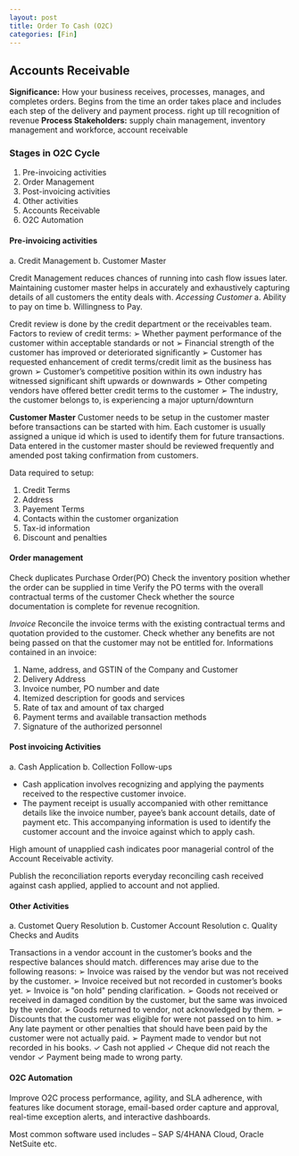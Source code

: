 ```yaml
---
layout: post
title: Order To Cash (O2C)
categories: [Fin]
---
```



## Accounts Receivable

**Significance:** How your business receives, processes, manages, and  completes orders. Begins from the time an order takes place and includes each  step of the delivery and payment process. right up till  recognition of revenue
**Process Stakeholders:** supply chain management, inventory management and workforce, account receivable

### Stages in O2C Cycle
1. Pre-invoicing activities
2. Order Management 
3. Post-invoicing activities 
4. Other activities
5. Accounts Receivable
6. O2C Automation

#### Pre-invoicing activities
a. Credit Management 
b. Customer Master

Credit Management reduces chances of running into cash flow issues later.
Maintaining customer master helps in accurately and exhaustively capturing 
details of all customers the entity deals with.
*Accessing Customer* 
a. Ability to pay on time
b. Willingness to Pay. 

Credit review is done by the credit department or the receivables team. 
Factors to review of credit terms:
➢ Whether payment performance of the customer within acceptable standards or not
➢ Financial strength of the customer has improved or deteriorated significantly
➢ Customer has requested enhancement of credit terms/credit limit as the business has grown
➢ Customer’s competitive position within its own industry has witnessed significant shift upwards or 
downwards
➢ Other competing vendors have offered better credit terms to the customer
➢ The industry, the customer belongs to, is experiencing a major upturn/downturn

**Customer Master**
Customer needs to be setup in the customer master before transactions can be started with him. 
Each customer is usually assigned a unique id which is used to identify them for future transactions. 
Data entered in the customer master should be reviewed frequently and amended post taking confirmation from customers.

Data required to setup:
1. Credit Terms
2. Address
3. Payement Terms 
4. Contacts within the customer organization 
5. Tax-id information 
6. Discount and penalties 


#### Order management
Check duplicates Purchase Order(PO)
Check the inventory position whether the order can be supplied in time
Verify the PO terms with the overall contractual terms of the customer
Check whether the source documentation is complete for revenue recognition. 

*Invoice*
Reconcile the invoice terms with the existing contractual terms and quotation provided to the customer. 
Check whether any benefits are not being passed on that the customer may not be entitled for. 
Informations contained in an invoice:
1. Name, address, and GSTIN of  the Company and Customer
2. Delivery Address
3. Invoice number, PO number and date
4. Itemized description for goods and services
5. Rate of tax and amount of tax charged
6. Payment terms and available transaction methods 
7. Signature of the authorized personnel

#### Post invoicing Activities
a. Cash Application
b. Collection Follow-ups

- Cash application involves recognizing and applying the payments received to the respective customer invoice.
- The payment receipt is usually accompanied with other remittance details like the invoice number, payee’s bank 
account details, date of payment etc.
This accompanying information is used to identify the customer account and the invoice against which to apply 
cash.

High amount of unapplied cash indicates poor managerial control of the Account Receivable activity. 

Publish the reconciliation reports everyday reconciling cash received against cash applied, applied to account and not applied.

#### Other Activities
a. Customet Query Resolution 
b. Customer Account Resolution 
c. Quality Checks and Audits

Transactions in a vendor account in the customer’s books and the respective balances should match. 
differences may arise due to the following reasons:
➢ Invoice was raised by the vendor but was not received by the customer.
➢ Invoice received but not recorded in customer’s books yet.
➢ Invoice is "on hold" pending clarification.
➢ Goods not received or received in damaged condition by the customer, but the same was invoiced by the vendor. 
➢ Goods returned to vendor, not acknowledged by them.
➢ Discounts that the customer was eligible for were not passed 
on to him.
➢ Any late payment or other penalties that should have been 
paid by the customer were not actually paid.
➢ Payment made to vendor but not recorded in his books.
✓ Cash not applied
✓ Cheque did not reach the vendor
✓ Payment being made to wrong party.

#### O2C Automation
Improve O2C process performance, agility, and SLA adherence, with features like document storage, email-based order capture and approval, real-time exception alerts, and interactive dashboards.

Most common software used includes – SAP S/4HANA Cloud, Oracle NetSuite etc.

